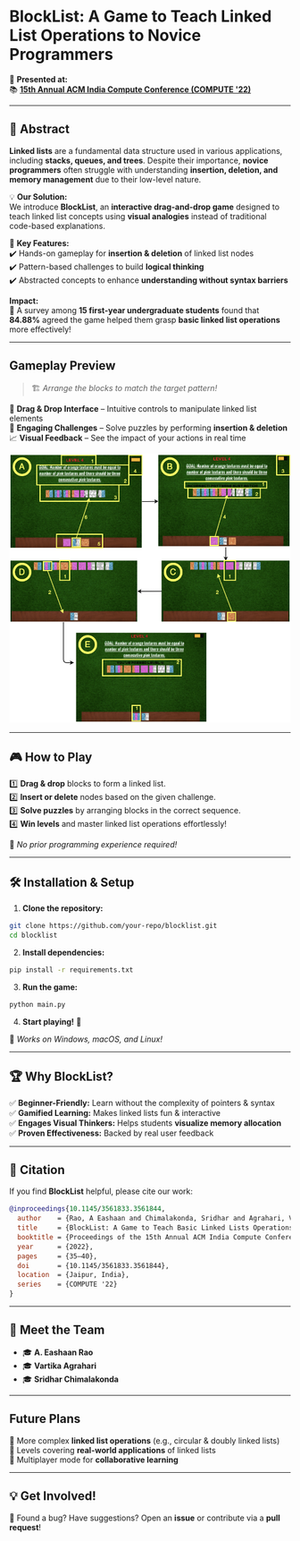 # **BlockList: A Game to Teach Linked List Operations to Novice Programmers**  

🚀 **Presented at:**  
📚 [**15th Annual ACM India Compute Conference (COMPUTE '22)**](https://doi.org/10.1145/3561833.3561844)  

---

## 📄 **Abstract**  
**Linked lists** are a fundamental data structure used in various applications, including **stacks, queues, and trees**. Despite their importance, **novice programmers** often struggle with understanding **insertion, deletion, and memory management** due to their low-level nature.  

💡 **Our Solution:**  
We introduce **BlockList**, an **interactive drag-and-drop game** designed to teach linked list concepts using **visual analogies** instead of traditional code-based explanations.  

🎯 **Key Features:**  
✔️ Hands-on gameplay for **insertion & deletion** of linked list nodes  
✔️ Pattern-based challenges to build **logical thinking**  
✔️ Abstracted concepts to enhance **understanding without syntax barriers**  

**Impact:**  
📝 A survey among **15 first-year undergraduate students** found that **84.88%** agreed the game helped them grasp **basic linked list operations** more effectively!  

---

## **Gameplay Preview**  
> 🏗️ *Arrange the blocks to match the target pattern!*  

🚀 **Drag & Drop Interface** – Intuitive controls to manipulate linked list elements  
🧩 **Engaging Challenges** – Solve puzzles by performing **insertion & deletion**  
📈 **Visual Feedback** – See the impact of your actions in real time  

![User scenario of Level 4 of BlockList. [A] displays the game's first scene with goal description, block arrangement, a pile of blocks, and a life bar. [B] depicts the scenario when the user takes the wrong step towards the goal. [C] and [D] represent the user's intermediate steps to achieve the goal. [E] shows the final scene where the user achieves the goal and generates the required block arrangement.](Level4.png)  


---

## 🎮 **How to Play**  
1️⃣ **Drag & drop** blocks to form a linked list.  
2️⃣ **Insert or delete** nodes based on the given challenge.  
3️⃣ **Solve puzzles** by arranging blocks in the correct sequence.  
4️⃣ **Win levels** and master linked list operations effortlessly!  

📌 *No prior programming experience required!*  

---

## 🛠️ **Installation & Setup**  
1. **Clone the repository:**  
```sh
git clone https://github.com/your-repo/blocklist.git
cd blocklist
```
2. **Install dependencies:**  
```sh
pip install -r requirements.txt
```
3. **Run the game:**  
```sh
python main.py
```
4. **Start playing!** 🎉  

📌 *Works on Windows, macOS, and Linux!*  

---

## 🏆 **Why BlockList?**  
✅ **Beginner-Friendly:** Learn without the complexity of pointers & syntax  
✅ **Gamified Learning:** Makes linked lists fun & interactive  
✅ **Engages Visual Thinkers:** Helps students **visualize memory allocation**  
✅ **Proven Effectiveness:** Backed by real user feedback  

---

## 📢 **Citation**  
If you find **BlockList** helpful, please cite our work:  

```bibtex
@inproceedings{10.1145/3561833.3561844,
  author    = {Rao, A Eashaan and Chimalakonda, Sridhar and Agrahari, Vartika},
  title     = {BlockList: A Game to Teach Basic Linked Lists Operations To Novice Programmers},
  booktitle = {Proceedings of the 15th Annual ACM India Compute Conference},
  year      = {2022},
  pages     = {35–40},
  doi       = {10.1145/3561833.3561844},
  location  = {Jaipur, India},
  series    = {COMPUTE '22}
}
```

---

## 👥 **Meet the Team**  
- 🎓 **A. Eashaan Rao**  
- 🎓 **Vartika Agrahari**
- 🎓 **Sridhar Chimalakonda**    

---

## **Future Plans**  
🔹 More complex **linked list operations** (e.g., circular & doubly linked lists)  
🔹 Levels covering **real-world applications** of linked lists  
🔹 Multiplayer mode for **collaborative learning**  

---

## 💡 **Get Involved!**  
👾 Found a bug? Have suggestions? Open an **issue** or contribute via a **pull request**!  
